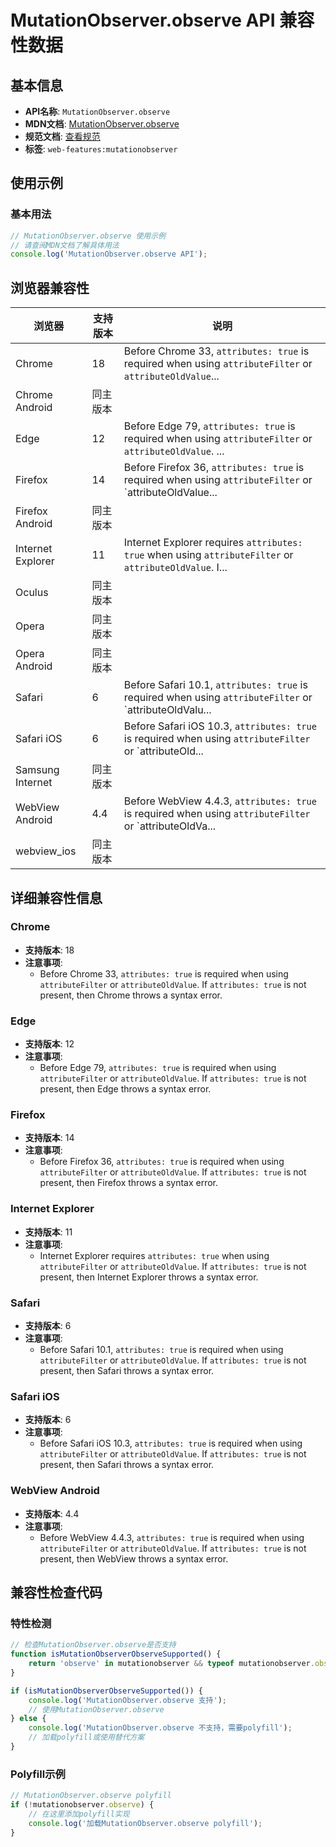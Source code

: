 # MutationObserver.observe API 兼容性数据

## 基本信息

- **API名称**: `MutationObserver.observe`
- **MDN文档**: [MutationObserver.observe](https://developer.mozilla.org/docs/Web/API/MutationObserver/observe)
- **规范文档**: [查看规范](https://dom.spec.whatwg.org/#ref-for-dom-mutationobserver-observe②)
- **标签**: `web-features:mutationobserver`

## 使用示例

### 基本用法

```javascript
// MutationObserver.observe 使用示例
// 请查阅MDN文档了解具体用法
console.log('MutationObserver.observe API');
```

## 浏览器兼容性

| 浏览器 | 支持版本 | 说明 |
|--------|----------|------|
| Chrome | 18 | Before Chrome 33, `attributes: true` is required when using `attributeFilter` or `attributeOldValue`... |
| Chrome Android | 同主版本 |  |
| Edge | 12 | Before Edge 79, `attributes: true` is required when using `attributeFilter` or `attributeOldValue`. ... |
| Firefox | 14 | Before Firefox 36, `attributes: true` is required when using `attributeFilter` or `attributeOldValue... |
| Firefox Android | 同主版本 |  |
| Internet Explorer | 11 | Internet Explorer requires `attributes: true` when using `attributeFilter` or `attributeOldValue`. I... |
| Oculus | 同主版本 |  |
| Opera | 同主版本 |  |
| Opera Android | 同主版本 |  |
| Safari | 6 | Before Safari 10.1, `attributes: true` is required when using `attributeFilter` or `attributeOldValu... |
| Safari iOS | 6 | Before Safari iOS 10.3, `attributes: true` is required when using `attributeFilter` or `attributeOld... |
| Samsung Internet | 同主版本 |  |
| WebView Android | 4.4 | Before WebView 4.4.3, `attributes: true` is required when using `attributeFilter` or `attributeOldVa... |
| webview_ios | 同主版本 |  |

## 详细兼容性信息

### Chrome

- **支持版本**: 18
- **注意事项**:
  - Before Chrome 33, `attributes: true` is required when using `attributeFilter` or `attributeOldValue`. If `attributes: true` is not present, then Chrome throws a syntax error.

### Edge

- **支持版本**: 12
- **注意事项**:
  - Before Edge 79, `attributes: true` is required when using `attributeFilter` or `attributeOldValue`. If `attributes: true` is not present, then Edge throws a syntax error.

### Firefox

- **支持版本**: 14
- **注意事项**:
  - Before Firefox 36, `attributes: true` is required when using `attributeFilter` or `attributeOldValue`. If `attributes: true` is not present, then Firefox throws a syntax error.

### Internet Explorer

- **支持版本**: 11
- **注意事项**:
  - Internet Explorer requires `attributes: true` when using `attributeFilter` or `attributeOldValue`. If `attributes: true` is not present, then Internet Explorer throws a syntax error.

### Safari

- **支持版本**: 6
- **注意事项**:
  - Before Safari 10.1, `attributes: true` is required when using `attributeFilter` or `attributeOldValue`. If `attributes: true` is not present, then Safari throws a syntax error.

### Safari iOS

- **支持版本**: 6
- **注意事项**:
  - Before Safari iOS 10.3, `attributes: true` is required when using `attributeFilter` or `attributeOldValue`. If `attributes: true` is not present, then Safari throws a syntax error.

### WebView Android

- **支持版本**: 4.4
- **注意事项**:
  - Before WebView 4.4.3, `attributes: true` is required when using `attributeFilter` or `attributeOldValue`. If `attributes: true` is not present, then WebView throws a syntax error.

## 兼容性检查代码

### 特性检测

```javascript
// 检查MutationObserver.observe是否支持
function isMutationObserverObserveSupported() {
    return 'observe' in mutationobserver && typeof mutationobserver.observe === 'function';
}

if (isMutationObserverObserveSupported()) {
    console.log('MutationObserver.observe 支持');
    // 使用MutationObserver.observe
} else {
    console.log('MutationObserver.observe 不支持，需要polyfill');
    // 加载polyfill或使用替代方案
}
```

### Polyfill示例

```javascript
// MutationObserver.observe polyfill
if (!mutationobserver.observe) {
    // 在这里添加polyfill实现
    console.log('加载MutationObserver.observe polyfill');
}
```

